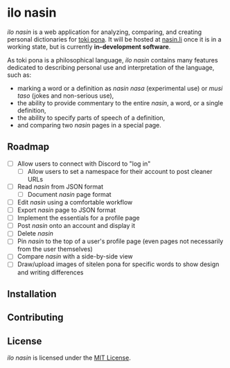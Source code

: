 # ilo nasin

*ilo nasin* is a web application for analyzing, comparing, and creating personal dictionaries for [toki pona](https://tokipona.org). It will be hosted at [nasin.li](https://nasin.li/) once it is in a working state, but is currently **in-development software**.

As toki pona is a philosophical language, *ilo nasin* contains many features dedicated to describing personal use and interpretation of the language, such as:

* marking a word or a definition as *nasin nasa* (experimental use) or *musi taso* (jokes and non-serious use),
* the ability to provide commentary to the entire *nasin*, a word, or a single definition,
* the ability to specify parts of speech of a definition,
* and comparing two *nasin* pages in a special page.

## Roadmap

- [ ] Allow users to connect with Discord to "log in"
  - [ ] Allow users to set a namespace for their account to post cleaner URLs
- [ ] Read *nasin* from JSON format
  - [ ] Document *nasin* page format
- [ ] Edit *nasin* using a comfortable workflow
- [ ] Export *nasin* page to JSON format
- [ ] Implement the essentials for a profile page
- [ ] Post *nasin* onto an account and display it
- [ ] Delete *nasin*
- [ ] Pin *nasin* to the top of a user's profile page (even pages not necessarily from the user themselves)
- [ ] Compare *nasin* with a side-by-side view
- [ ] Draw/upload images of sitelen pona for specific words to show design and writing differences

## Installation

## Contributing

## License

*ilo nasin* is licensed under the [MIT License](https://github.com/zorbyte/ilo-nasin/blob/main/LICENSE).
